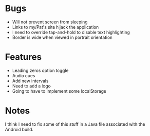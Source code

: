 Bugs
====
- Will not prevent screen from sleeping
- Links to my/Pat's site hijack the application
- I need to override tap-and-hold to disable text highlighting
- Border is wide when viewed in portrait orientation

Features
========
- Leading zeros option toggle
- Audio cues
- Add new intervals
- Need to add a logo
- Going to have to implement some localStorage

Notes
=====
I think I need to fix some of this stuff in a Java file associated with the Android build.
